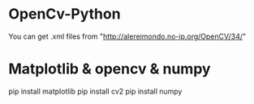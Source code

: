 
# OpenCv-Python
You can get .xml files from "http://alereimondo.no-ip.org/OpenCV/34/"


# Matplotlib & opencv & numpy 
pip install matplotlib
pip install cv2
pip install numpy 
